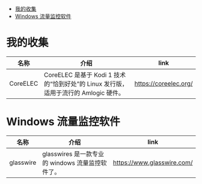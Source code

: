 <!-- TOC -->

- [我的收集](#我的收集)
- [Windows 流量监控软件](#windows-流量监控软件)

<!-- /TOC -->

# 我的收集

| 名称     | 介绍                                                                                | link                  |
| -------- | ----------------------------------------------------------------------------------- | --------------------- |
| CoreELEC | CoreELEC 是基于 Kodi 1 技术的“恰到好处”的 Linux 发行版，适用于流行的 Amlogic 硬件。 | https://coreelec.org/ |

# Windows 流量监控软件

| 名称      | 介绍                                             | link                       |
| --------- | ------------------------------------------------ | -------------------------- |
| glasswire | glasswires 是一款专业的 windows 流量监控软件了。 | https://www.glasswire.com/ |
